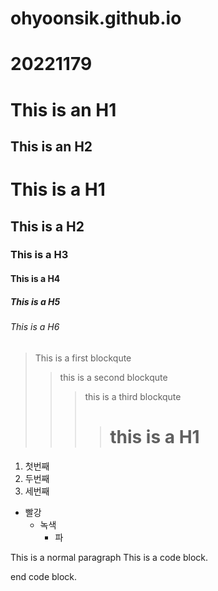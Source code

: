 # ohyoonsik.github.io
# 20221179
This is an H1
=============
This is an H2
------------
# This is a H1
## This is a H2
### This is a H3
#### This is a H4
##### This is a H5
###### This is a H6
> This is a first blockqute
> >this is a second blockqute
> > > this is a third blockqute
> > > >  # this is a H1
1. 첫번째
2. 두번째
3. 세번째

* 빨강
   + 녹색
       - 파

This is a normal paragraph
   This is a code block.

end code block.

